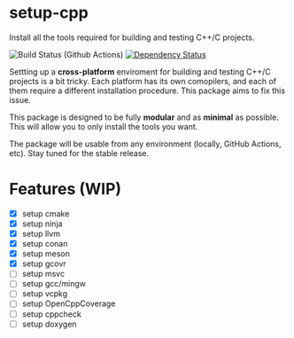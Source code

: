 # setup-cpp

Install all the tools required for building and testing C++/C projects.

![Build Status (Github Actions)](https://github.com/aminya/setup-cpp/workflows/CI/badge.svg)
[![Dependency Status](https://david-dm.org/aminya/setup-cpp.svg)](https://david-dm.org/aminya/setup-cpp)

Settting up a **cross-platform** enviroment for building and testing C++/C projects is a bit tricky. Each platform has its own comopilers, and each of them require a different installation procedure. This package aims to fix this issue.

This package is designed to be fully **modular** and as **minimal** as possible. This will allow you to only install the tools you want.

The package will be usable from any environment (locally, GitHub Actions, etc). Stay tuned for the stable release.

# Features (WIP)

- [x] setup cmake
- [x] setup ninja
- [x] setup llvm
- [x] setup conan
- [x] setup meson
- [x] setup gcovr
- [ ] setup msvc
- [ ] setup gcc/mingw
- [ ] setup vcpkg
- [ ] setup OpenCppCoverage
- [ ] setup cppcheck
- [ ] setup doxygen
